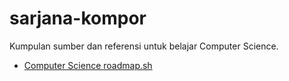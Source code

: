 # sarjana-kompor
Kumpulan sumber dan referensi untuk belajar Computer Science.

- [Computer Science roadmap.sh](https://roadmap.sh/computer-science)
